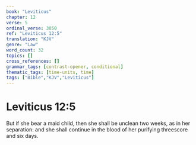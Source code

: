 ```yaml
---
book: "Leviticus"
chapter: 12
verse: 5
ordinal_verse: 3050
ref: "Leviticus 12:5"
translation: "KJV"
genre: "Law"
word_count: 32
topics: []
cross_references: []
grammar_tags: [contrast-opener, conditional]
thematic_tags: [time-units, time]
tags: ["Bible","KJV","Leviticus"]
---
```


# Leviticus 12:5

But if she bear a maid child, then she shall be unclean two weeks, as in her separation: and she shall continue in the blood of her purifying threescore and six days.
